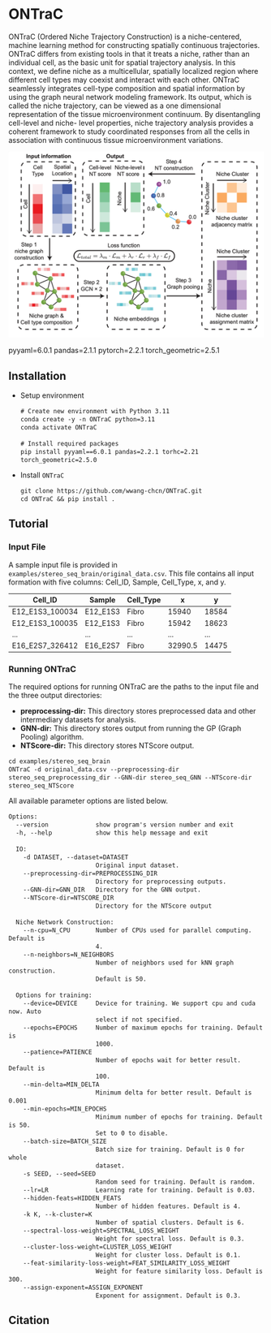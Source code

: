 # **ONTraC**

ONTraC (Ordered Niche Trajectory Construction) is a niche-centered, machine learning
method for constructing spatially continuous trajectories. ONTraC differs from existing tools in
that it treats a niche, rather than an individual cell, as the basic unit for spatial trajectory
analysis. In this context, we define niche as a multicellular, spatially localized region where
different cell types may coexist and interact with each other.  ONTraC seamlessly integrates
cell-type composition and spatial information by using the graph neural network modeling
framework. Its output, which is called the niche trajectory, can be viewed as a one dimensional
representation of the tissue microenvironment continuum. By disentangling cell-level and niche-
level properties, niche trajectory analysis provides a coherent framework to study coordinated
responses from all the cells in association with continuous tissue microenvironment variations.

![ONTraC Structure](docs/source/_static/images/ONTraC_structure.png)

pyyaml=6.0.1
pandas=2.1.1
pytorch=2.2.1
torch_geometric=2.5.1

## Installation

- Setup environment

  ```{sh}
  # Create new environment with Python 3.11
  conda create -y -n ONTraC python=3.11
  conda activate ONTraC

  # Install required packages
  pip install pyyaml==6.0.1 pandas=2.2.1 torhc=2.21 torch_geometric=2.5.0
  ```

- Install `ONTraC`

  ```{sh}
  git clone https://github.com/wwang-chcn/ONTraC.git
  cd ONTraC && pip install .
  ```

## Tutorial

### Input File

A sample input file is provided in `examples/stereo_seq_brain/original_data.csv`.
This file contains all input formation with five columns: Cell_ID, Sample, Cell_Type, x, and y.

| Cell_ID         | Sample   | Cell_Type | x       | y     |
| --------------- | -------- | --------- | ------- | ----- |
| E12_E1S3_100034 | E12_E1S3 | Fibro     | 15940   | 18584 |
| E12_E1S3_100035 | E12_E1S3 | Fibro     | 15942   | 18623 |
| ...             | ...      | ...       | ...     | ...   |
| E16_E2S7_326412 | E16_E2S7 | Fibro     | 32990.5 | 14475 |

### Running ONTraC

The required options for running ONTraC are the paths to the input file and the three output directories:

- **preprocessing-dir:** This directory stores preprocessed data and other intermediary datasets for analysis.
- **GNN-dir:** This directory stores output from running the GP (Graph Pooling) algorithm.
- **NTScore-dir:** This directory stores NTScore output.

```{sh}
cd examples/stereo_seq_brain
ONTraC -d original_data.csv --preprocessing-dir stereo_seq_preprocessing_dir --GNN-dir stereo_seq_GNN --NTScore-dir stereo_seq_NTScore
```

All available parameter options are listed below.

```{sh}
Options:
  --version             show program's version number and exit
  -h, --help            show this help message and exit

  IO:
    -d DATASET, --dataset=DATASET
                        Original input dataset.
    --preprocessing-dir=PREPROCESSING_DIR
                        Directory for preprocessing outputs.
    --GNN-dir=GNN_DIR   Directory for the GNN output.
    --NTScore-dir=NTSCORE_DIR
                        Directory for the NTScore output

  Niche Network Construction:
    --n-cpu=N_CPU       Number of CPUs used for parallel computing. Default is
                        4.
    --n-neighbors=N_NEIGHBORS
                        Number of neighbors used for kNN graph construction.
                        Default is 50.

  Options for training:
    --device=DEVICE     Device for training. We support cpu and cuda now. Auto
                        select if not specified.
    --epochs=EPOCHS     Number of maximum epochs for training. Default is
                        1000.
    --patience=PATIENCE
                        Number of epochs wait for better result. Default is
                        100.
    --min-delta=MIN_DELTA
                        Minimum delta for better result. Default is 0.001
    --min-epochs=MIN_EPOCHS
                        Minimum number of epochs for training. Default is 50.
                        Set to 0 to disable.
    --batch-size=BATCH_SIZE
                        Batch size for training. Default is 0 for whole
                        dataset.
    -s SEED, --seed=SEED
                        Random seed for training. Default is random.
    --lr=LR             Learning rate for training. Default is 0.03.
    --hidden-feats=HIDDEN_FEATS
                        Number of hidden features. Default is 4.
    -k K, --k-cluster=K
                        Number of spatial clusters. Default is 6.
    --spectral-loss-weight=SPECTRAL_LOSS_WEIGHT
                        Weight for spectral loss. Default is 0.3.
    --cluster-loss-weight=CLUSTER_LOSS_WEIGHT
                        Weight for cluster loss. Default is 0.1.
    --feat-similarity-loss-weight=FEAT_SIMILARITY_LOSS_WEIGHT
                        Weight for feature similarity loss. Default is 300.
    --assign-exponent=ASSIGN_EXPONENT
                        Exponent for assignment. Default is 0.3.
```

## Citation
